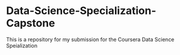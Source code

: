 # Data-Science-Specialization-Capstone
This is a repository for my submission for the Coursera Data Science Speialization
